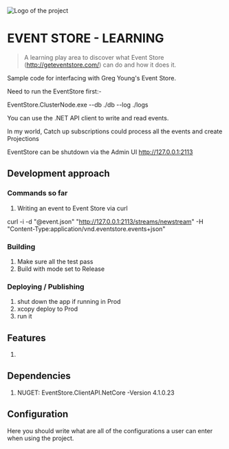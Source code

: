 ﻿![Logo of the project](https://raw.githubusercontent.com/jehna/readme-best-practices/master/sample-logo.png)

# EVENT STORE - LEARNING
> A learning play area to discover what Event Store (http://geteventstore.com/)
  can do and how it does it.

Sample code for interfacing with Greg Young's Event Store.

Need to run the EventStore first:-

  EventStore.ClusterNode.exe --db ./db --log ./logs

You can use the .NET API client to write and read events.

In my world, Catch up subscriptions could process all the events and create Projections

EventStore can be shutdown via the Admin UI http://127.0.0.1:2113

## Development approach



### Commands so far 
 1. Writing an event to Event Store via curl

 curl -i -d "@event.json" "http://127.0.0.1:2113/streams/newstream" -H "Content-Type:application/vnd.eventstore.events+json"

### Building

 1. Make sure all the test pass
 1. Build with mode set to Release

### Deploying / Publishing

 1. shut down the app if running in Prod
 1. xcopy deploy to Prod
 1. run it

## Features

 1. 

## Dependencies

 1. NUGET: EventStore.ClientAPI.NetCore -Version 4.1.0.23

## Configuration

Here you should write what are all of the configurations a user can enter when
using the project.